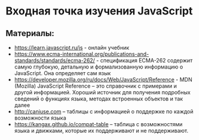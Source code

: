 # Входная точка изучения JavaScript

## Материалы:

* https://learn.javascript.ru/js - онлайн учебник
* https://www.ecma-international.org/publications-and-standards/standards/ecma-262/ -
спецификация ECMA-262 содержит самую глубокую, детальную и формализованную информацию о JavaScript. 
Она определяет сам язык
* https://developer.mozilla.org/ru/docs/Web/JavaScript/Reference - MDN (Mozilla) 
JavaScript Reference – это справочник с примерами и другой информацией. 
Хороший источник для получения подробных сведений о функциях языка, 
методах встроенных объектов и так далее
* http://caniuse.com – таблицы с информацией о поддержке по каждой возможности
языка
* https://kangax.github.io/compat-table – таблица с возможностями языка и движками, 
которые их поддерживают и не поддерживают.